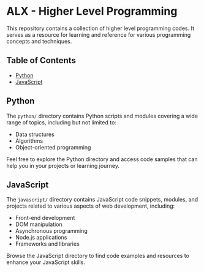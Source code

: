 # ALX - Higher Level Programming

This repository contains a collection of higher level programming codes.
It serves as a resource for learning and reference for various programming concepts and techniques.

## Table of Contents

- [Python](#python)
- [JavaScript](#javascript)

## Python

The `python/` directory contains Python scripts and modules covering a wide range of topics, including but not limited to:

- Data structures
- Algorithms
- Object-oriented programming

Feel free to explore the Python directory and access code samples that can help you in your projects or learning journey.

## JavaScript

The `javascript/` directory contains JavaScript code snippets, modules, and projects related to various aspects of web development, including:

- Front-end development
- DOM manipulation
- Asynchronous programming
- Node.js applications
- Frameworks and libraries

Browse the JavaScript directory to find code examples and resources to enhance your JavaScript skills.

